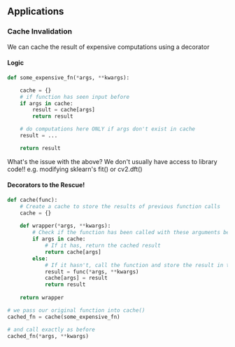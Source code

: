 ## Applications
### Cache Invalidation

We can cache the result of expensive computations using a decorator

#### Logic
```python
def some_expensive_fn(*args, **kwargs):

	cache = {}
	# if function has seen input before
	if args in cache:
		result = cache[args]
		return result

	# do computations here ONLY if args don't exist in cache 
	result = ...

	return result

```

What's the issue with the above? We don't usually have access to library code!!
	e.g. modifying sklearn's fit() or cv2.dft()

#### Decorators to the Rescue!
```python
def cache(func):
    # Create a cache to store the results of previous function calls
    cache = {}
    
    def wrapper(*args, **kwargs):
        # Check if the function has been called with these arguments before
        if args in cache:
            # If it has, return the cached result
            return cache[args]
        else:
            # If it hasn't, call the function and store the result in the cache
            result = func(*args, **kwargs)
            cache[args] = result
            return result
    
    return wrapper

# we pass our original function into cache()
cached_fn = cache(some_expensive_fn)

# and call exactly as before
cached_fn(*args, **kwargs)
```

